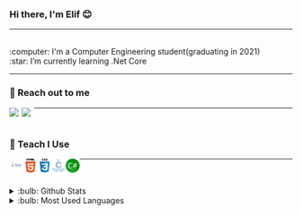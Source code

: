 ### Hi there, I'm Elif :blush:
<hr>
<br/>
<font> :computer: I'm a Computer Engineering student(graduating in 2021)</font>
<br/0>
<font> :star: I’m currently learning .Net Core</font>
<hr>

### :raising_hand: Reach out to me

<a href="https://www.linkedin.com/in/elifnuryantut/">
<img width="22" src="https://unpkg.com/simple-icons@v4/icons/linkedin.svg" align="left"/>
</a>
<a href="https://www.instagram.com/elifyantut/">
<img width="22" src="https://unpkg.com/simple-icons@v4/icons/instagram.svg" align="left"/> 
</a>

<hr>
<br/>

### :hammer: Teach I Use
<img align="left" src= "https://raw.githubusercontent.com/github/explore/80688e429a7d4ef2fca1e82350fe8e3517d3494d/topics/java/java.png" width="25" height="25">
<img align="left" src= "https://raw.githubusercontent.com/github/explore/80688e429a7d4ef2fca1e82350fe8e3517d3494d/topics/html/html.png" width="25" height="25">
<img align="left" src= "https://raw.githubusercontent.com/github/explore/80688e429a7d4ef2fca1e82350fe8e3517d3494d/topics/css/css.png" width="25" height="25">
<img align="left" src= "https://raw.githubusercontent.com/github/explore/80688e429a7d4ef2fca1e82350fe8e3517d3494d/topics/c/c.png" width="25" height="25">
<img align="left" src= "https://raw.githubusercontent.com/github/explore/80688e429a7d4ef2fca1e82350fe8e3517d3494d/topics/csharp/csharp.png" width="25" height="25">

<hr>

<br/>
<br/>

<details>
<summary>:bulb: Github Stats</summary>
<img src="https://github-readme-stats.vercel.app/api?username=elifyantut&theme=dark">
</details>

<details>
<summary>:bulb: Most Used Languages</summary>
<img src="https://github-readme-stats.vercel.app/api/top-langs/?username=elifyantut&layout=compact">
</details>


[linkedin]: https://www.linkedin.com/in/elifnuryantut/
[instagram]: https://www.instagram.com/elifyantut/